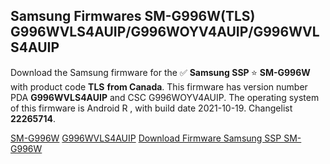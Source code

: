 <h2>Samsung Firmwares SM-G996W(TLS) G996WVLS4AUIP/G996WOYV4AUIP/G996WVLS4AUIP</h2>
Download the Samsung firmware for the ✅ <strong>Samsung SSP </strong> ⭐ <strong>SM-G996W</strong> with product code <strong>TLS</strong> <strong> from Canada</strong>. This firmware has version number PDA <strong>G996WVLS4AUIP</strong> and CSC G996WOYV4AUIP. The operating system of this firmware is Android R , with build date 2021-10-19. Changelist <strong>22265714</strong>.


[SM-G996W](https://samfirm.shop/samsung/model/SM-G996W)
[G996WVLS4AUIP](https://samfirm.shop/samsung/pda/G996WVLS4AUIP)
[Download Firmware Samsung SSP SM-G996W](https://samfirm.shop/samsung/firmware/466113)

